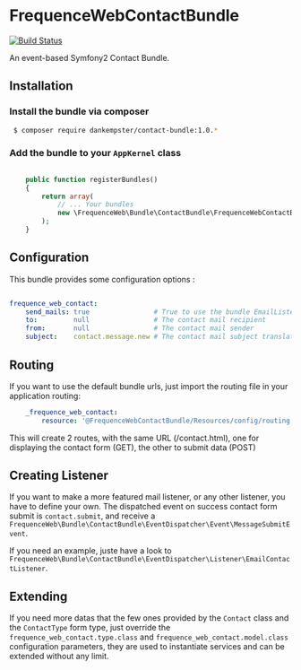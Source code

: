 FrequenceWebContactBundle
=========================

[![Build Status](https://travis-ci.org/dankempster/FrequenceWebContactBundle.png?branch=master)](https://travis-ci.org/dankempster/FrequenceWebContactBundle)

An event-based Symfony2 Contact Bundle.

Installation
------------

### Install the bundle via composer

```sh
 $ composer require dankempster/contact-bundle:1.0.*
```

### Add the bundle to your `AppKernel` class

```php

    public function registerBundles()
    {
        return array(
            // ... Your bundles
            new \FrequenceWeb\Bundle\ContactBundle\FrequenceWebContactBundle(),
        );
    }

```

Configuration
-------------

This bundle provides some configuration options :

```yaml

frequence_web_contact:
    send_mails: true                # True to use the bundle EmailListener that send emails when contact form is submited
    to:         null                # The contact mail recipient
    from:       null                # The contact mail sender
    subject:    contact.message.new # The contact mail subject translation key

```

Routing
-------

If you want to use the default bundle urls, just import the routing file in your application routing:

```yaml
    _frequence_web_contact:
        resource: '@FrequenceWebContactBundle/Resources/config/routing.xml'
```

This will create 2 routes, with the same URL (/contact.html), one for displaying the contact
form (GET), the other to submit data (POST)

Creating Listener
-----------------

If you want to make a more featured mail listener, or any other listener, you have to define your own.
The dispatched event on success contact form submit is `contact.submit`, and receive a
`FrequenceWeb\Bundle\ContactBundle\EventDispatcher\Event\MessageSubmitEvent`.

If you need an example, juste have a look to
`FrequenceWeb\Bundle\ContactBundle\EventDispatcher\Listener\EmailContactListener`.

Extending
---------

If you need more datas that the few ones provided by the `Contact` class and the `ContactType` form type, just
override the `frequence_web_contact.type.class` and `frequence_web_contact.model.class` configuration parameters,
they are used to instantiate services and can be extended without any limit.
